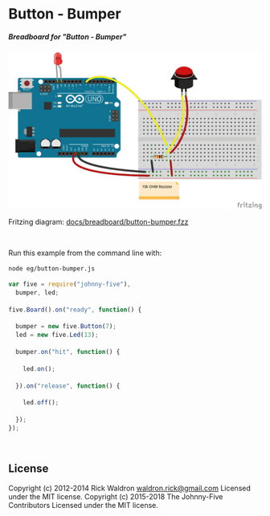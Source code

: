<!--remove-start-->

# Button - Bumper

<!--remove-end-->






##### Breadboard for "Button - Bumper"



![docs/breadboard/button-bumper.png](breadboard/button-bumper.png)<br>

Fritzing diagram: [docs/breadboard/button-bumper.fzz](breadboard/button-bumper.fzz)

&nbsp;




Run this example from the command line with:
```bash
node eg/button-bumper.js
```


```javascript
var five = require("johnny-five"),
  bumper, led;

five.Board().on("ready", function() {

  bumper = new five.Button(7);
  led = new five.Led(13);

  bumper.on("hit", function() {

    led.on();

  }).on("release", function() {

    led.off();

  });
});

```








&nbsp;

<!--remove-start-->

## License
Copyright (c) 2012-2014 Rick Waldron <waldron.rick@gmail.com>
Licensed under the MIT license.
Copyright (c) 2015-2018 The Johnny-Five Contributors
Licensed under the MIT license.

<!--remove-end-->

